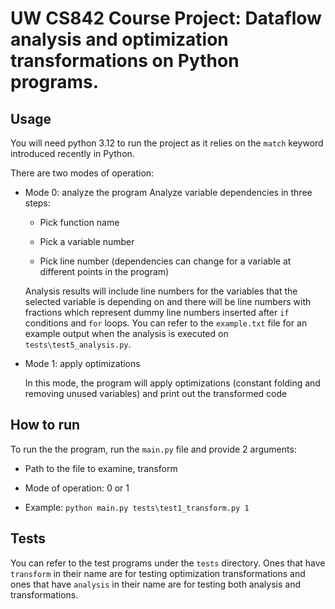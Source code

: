 # UW CS842 Course Project: Dataflow analysis and optimization transformations on Python programs.

## Usage
You will need python 3.12 to run the project as it relies on the `match` keyword introduced recently in Python.

There are two modes of operation:

* Mode 0: analyze the program
    Analyze variable dependencies in three steps:
    
    * Pick function name

    * Pick a variable number

    * Pick line number (dependencies can change for a variable at different points in the program)


    Analysis results will include line numbers for the variables that the selected variable is depending on and there will be line numbers with fractions which represent dummy line numbers inserted after `if` conditions and `for` loops. You can refer to the `example.txt` file for an example output when the analysis is executed on `tests\test5_analysis.py`.
* Mode 1: apply optimizations

    In this mode, the program will apply optimizations (constant folding and removing unused variables) and print out the transformed code

## How to run
To run the the program, run the `main.py` file and provide 2 arguments:

* Path to the file to examine, transform

* Mode of operation: 0 or 1

* Example: `python main.py tests\test1_transform.py 1`

## Tests
You can refer to the test programs under the `tests` directory. Ones that have `transform` in their name are for testing optimization transformations and ones that have `analysis` in their name are for testing both analysis and transformations.
